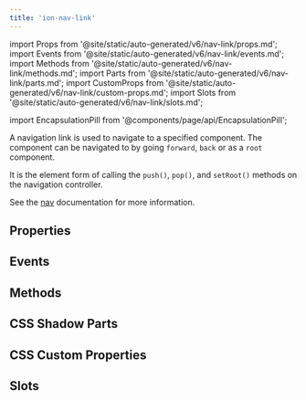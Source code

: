 ```yaml
---
title: 'ion-nav-link'
---
```


import Props from '@site/static/auto-generated/v6/nav-link/props.md';
import Events from '@site/static/auto-generated/v6/nav-link/events.md';
import Methods from '@site/static/auto-generated/v6/nav-link/methods.md';
import Parts from '@site/static/auto-generated/v6/nav-link/parts.md';
import CustomProps from '@site/static/auto-generated/v6/nav-link/custom-props.md';
import Slots from '@site/static/auto-generated/v6/nav-link/slots.md';

<head>
  <title>ion-nav-link: The Element for Navigation to a Specified Component</title>
  <meta
    name="description"
    content="Navigation links navigate to specified components. It is the element form of calling the push(), pop(), and setRoot() methods. Read for more on ion-nav-link."
  />
</head>

import EncapsulationPill from '@components/page/api/EncapsulationPill';

A navigation link is used to navigate to a specified component. The component can be navigated to by going `forward`, `back` or as a `root` component.

It is the element form of calling the `push()`, `pop()`, and `setRoot()` methods on the navigation controller.

See the [nav](./nav#using-navlink) documentation for more information.

## Properties

<Props />

## Events

<Events />

## Methods

<Methods />

## CSS Shadow Parts

<Parts />

## CSS Custom Properties

<CustomProps />

## Slots

<Slots />
